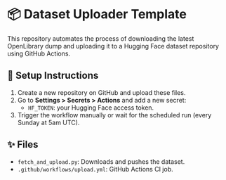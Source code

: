 # 📦 Dataset Uploader Template

This repository automates the process of downloading the latest OpenLibrary dump and uploading it to a Hugging Face dataset repository using GitHub Actions.

## 🚀 Setup Instructions

1. Create a new repository on GitHub and upload these files.
2. Go to **Settings > Secrets > Actions** and add a new secret:
   - `HF_TOKEN`: your Hugging Face access token.
3. Trigger the workflow manually or wait for the scheduled run (every Sunday at 5am UTC).

## ✨ Files

- `fetch_and_upload.py`: Downloads and pushes the dataset.
- `.github/workflows/upload.yml`: GitHub Actions CI job.
